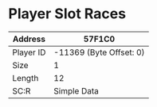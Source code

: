
#  Player Slot Races
Address   | 57F1C0
----------|-------------
Player ID | -11369 (Byte Offset: 0)
Size 	  | 1
Length 	  | 12
SC:R      | Simple Data


